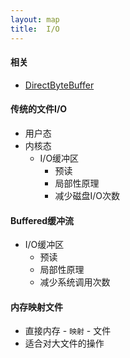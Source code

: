```yaml
---
layout: map
title:  I/O
---
```


#### 相关

* [DirectByteBuffer](/topic/java/nio/direct-byte-buffer.html)

#### 传统的文件I/O

* 用户态
* 内核态
    * I/O缓冲区
        * 预读
        * 局部性原理
        * 减少磁盘I/O次数

#### Buffered缓冲流

* I/O缓冲区
    * 预读
    * 局部性原理
    * 减少系统调用次数

#### 内存映射文件

* 直接内存 - `映射`  - 文件
* 适合对大文件的操作
